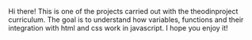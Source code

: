 Hi there!
This is one of the projects carried out with the theodinproject curriculum.
The goal is to understand how variables, functions and their integration with html and css work in javascript.
I hope you enjoy it!
